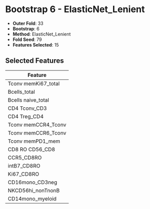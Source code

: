 # Bootstrap 6 - ElasticNet_Lenient

- **Outer Fold**: 33
- **Bootstrap**: 6
- **Method**: ElasticNet_Lenient
- **Fold Seed**: 79
- **Features Selected**: 15

## Selected Features

| Feature |
|---------|
| Tconv memKi67_total |
| Bcells_total |
| Bcells naive_total |
| CD4 Tconv_CD3 |
| CD4 Treg_CD4 |
| Tconv memCCR4_Tconv |
| Tconv memCCR6_Tconv |
| Tconv memPD1_mem |
| CD8 RO CD56_CD8 |
| CCR5_CD8RO |
| intB7_CD8RO |
| Ki67_CD8RO |
| CD16mono_CD3neg |
| NKCD56hi_nonTnonB |
| CD14mono_myeloid |
